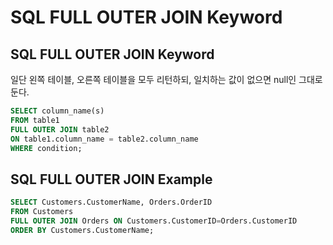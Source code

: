 # SQL FULL OUTER JOIN Keyword
## SQL FULL OUTER JOIN Keyword
일단 왼쪽 테이블, 오른쪽 테이블을 모두 리턴하되, 
일치하는 값이 없으면 null인 그대로 둔다. 

```sql
SELECT column_name(s)
FROM table1
FULL OUTER JOIN table2
ON table1.column_name = table2.column_name
WHERE condition;
```

## SQL FULL OUTER JOIN Example
```sql
SELECT Customers.CustomerName, Orders.OrderID
FROM Customers
FULL OUTER JOIN Orders ON Customers.CustomerID=Orders.CustomerID
ORDER BY Customers.CustomerName;
```
